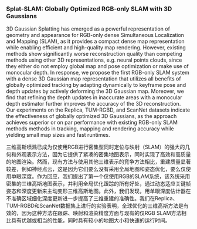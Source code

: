 ### Splat-SLAM: Globally Optimized RGB-only SLAM with 3D Gaussians

3D Gaussian Splatting has emerged as a powerful representation of geometry and appearance for RGB-only dense Simultaneous Localization and Mapping (SLAM), as it provides a compact dense map representation while enabling efficient and high-quality map rendering. However, existing methods show significantly worse reconstruction quality than competing methods using other 3D representations, e.g. neural points clouds, since they either do not employ global map and pose optimization or make use of monocular depth. In response, we propose the first RGB-only SLAM system with a dense 3D Gaussian map representation that utilizes all benefits of globally optimized tracking by adapting dynamically to keyframe pose and depth updates by actively deforming the 3D Gaussian map. Moreover, we find that refining the depth updates in inaccurate areas with a monocular depth estimator further improves the accuracy of the 3D reconstruction. Our experiments on the Replica, TUM-RGBD, and ScanNet datasets indicate the effectiveness of globally optimized 3D Gaussians, as the approach achieves superior or on par performance with existing RGB-only SLAM methods methods in tracking, mapping and rendering accuracy while yielding small map sizes and fast runtimes.

三维高斯喷溅已成为仅使用RGB进行密集型同时定位与映射（SLAM）的强大的几何和外观表示方法，因为它提供了紧凑的密集地图表示，同时实现了高效和高质量的地图渲染。然而，现有方法与使用其他三维表示的竞争方法相比，重建质量显著较差，例如神经点云，这是因为它们要么没有采用全局地图和姿态优化，要么仅使用单眼深度。作为回应，我们提出了第一个仅使用RGB的SLAM系统，该系统采用密集的三维高斯地图表示，并利用全局优化跟踪的所有好处，通过动态适应关键帧姿态和深度更新来主动变形三维高斯地图。此外，我们发现，用单眼深度估计器在不准确区域细化深度更新进一步提高了三维重建的准确性。我们在Replica、TUM-RGBD和ScanNet数据集上进行的实验表明，全球优化的三维高斯方法是有效的，因为这种方法在跟踪、映射和渲染精度方面与现有的仅RGB SLAM方法相比具有优越或相当的性能，同时具有较小的地图大小和快速的运行时间。
